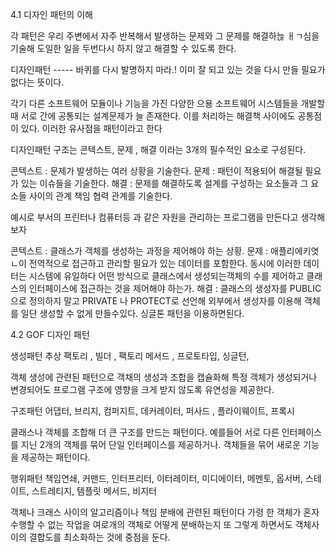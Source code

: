 4.1 디자인 패턴의 이해

각 패턴은 우리 주변에서 자주 반복해서 발생하는 문제와 그 문제를 해결하늖 ㅐㄱ심을 기술해 도일한 일을
두번다시 하지 않고 해결할 수 있도록 한다.

디자인패턴 ----- 바퀴를 다시 발명하지 마라.!
이미 잘 되고 있는 것을 다시 만들 필요가 없다는 뜻이다.

각기 다른 소프트웨어 모듈이나 기능을 가진 다양한 으용 소프트웨어 시스템들을 개발할 때 서로 간에 공통되는 설계문제가 
늘 존재한다. 이를 처리하는 해결책 사이에도 공통점이 있다. 이러한 유사점을 패턴이라고 한다


디자인패턴 구조는 콘텍스트, 문제 , 해결 이라는 3개의 필수적인 요소로 구성된다.

콘텍스트 : 문제가 발생하는 여러 상황을 기술한다.
문제 : 패턴이 적용되어 해결될 필요가 있는 이슈들을 기술한다.
해결 : 문제를 해결하도록 설계를 구성하는 요소들과 그 요소들 사이의 관계 책임 협력 관계를 기술한다.

예시로 부서의 프린터나 컴퓨터등 과 같은 자원을 관리하는 프로그램을 만든다고 생각해보자

콘텍스트 : 클래스가 객체를 생성하는 과정을 제어해야 하는 상황.
문제 : 애플리에키엿ㄴ이 전역적으로 접근하고 관리할 필요가 있는 데이터를 포함한다. 동시에 이러한 데이터는 시스템에 유일하다 어떤 방식으로 클래스에서
생성되는객체의 수를 제어하고 클래스의 인터페이스에 접근하는 것을 제어해야 하는가.
해결 : 클래스의 생성자를 PUBLIC 으로 정의하지 말고 PRIVATE 나 PROTECT로 선언해 외부에서 생성자를 이용해 
객체를 일단 생성할 수 없게 만들수있다.  싱글톤 패턴을 이용하면된다.


4.2 GOF 디자인 패턴

생성패턴 
추상 팩토리  , 빌더 , 팩토리 메서드 , 프로토타입, 싱글턴,

객체 생성에 관련된 패턴으로 객채의 생성과 조합을 캡슐화해 특정 객체가 생성되거나 변경되어도 프로그램 구조에 영향을 크게 받지 않도록 유연성을 제공한다.


구조패턴
어댑터, 브리지, 컴퍼지트, 데커레이터, 퍼사드 , 플라이웨이트, 프록시

클래스나 객체를 조합해 더 큰 구조를 만드는 패턴이다. 예를들어 서로 다른 인터페이스를 지닌 2개의 객체를 묶어 단일 인터페이스를 제공하거나. 
객체들을 묶어 새로운 기능을 제공하는 패턴이다.

행위패턴
책임연쇄, 커맨드, 인터프리터, 이터레이터, 미디에이터, 메멘토, 옵서버, 스테이트, 스트레티지, 템플릿 메서드, 비지터

객체나 크래스 사이의 알고리즘이나 책임 분배에 관련된 패턴이다 가령 한 객체가 혼자 수행할 수 없는 작업을 여로개의 객체로 어떻게 분배하는지 또 그렇게 하면서도 객체사이의 
결합도를 최소화하는 것에 중점을 둔다.





